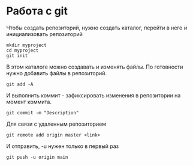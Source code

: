 # Работа с git

Чтобы создать репозиторий, нужно создать каталог, перейти в него и инициализовать репозиторий

```
mkdir myproject
cd myproject
git init
```

В этом каталоге можно создавать и изменять файлы. По готовности нужно добавить файлы в репозиторий.

```
git add -A
```

И выполнить коммит - зафиксировать изменения в репозитории на момент коммита.

```
git commit -m "Description"
```

Для связи с удаленным репозиторием

```
git remote add origin master <link>
```

И отправить, -u нужен только в первый раз

```
git push -u origin main
```
